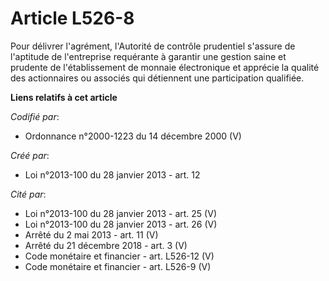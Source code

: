 # Article L526-8

Pour délivrer l'agrément, l'Autorité de contrôle prudentiel s'assure de l'aptitude de l'entreprise requérante à garantir une
gestion saine et prudente de l'établissement de monnaie électronique et apprécie la qualité des actionnaires ou associés qui
détiennent une participation qualifiée.

**Liens relatifs à cet article**

_Codifié par_:

  - Ordonnance n°2000-1223 du 14 décembre 2000 (V)

_Créé par_:

  - Loi n°2013-100 du 28 janvier 2013 - art. 12

_Cité par_:

  - Loi n°2013-100 du 28 janvier 2013 - art. 25 (V)
  - Loi n°2013-100 du 28 janvier 2013 - art. 26 (V)
  - Arrêté du 2 mai 2013 - art. 11 (V)
  - Arrêté du 21 décembre 2018 - art. 3 (V)
  - Code monétaire et financier - art. L526-12 (V)
  - Code monétaire et financier - art. L526-9 (V)
